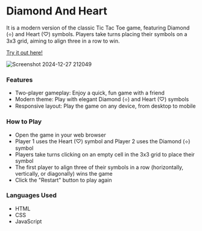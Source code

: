 # Diamond And Heart
It is a modern version of the classic Tic Tac Toe game, featuring Diamond (⟡) and Heart (♡) symbols. Players take turns placing their symbols on a 3x3 grid, aiming to align three in a row to win. 

[Try it out here!](https://mehendisil2004.github.io/Diamond_And_Heart/)

![Screenshot 2024-12-27 212049](https://github.com/user-attachments/assets/f1e1d2ba-ca46-476e-879f-10e839e3d8e8)

### Features
- Two-player gameplay: Enjoy a quick, fun game with a friend
- Modern theme: Play with elegant Diamond (⟡) and Heart (♡) symbols
- Responsive layout: Play the game on any device, from desktop to mobile
### How to Play
- Open the game in your web browser
- Player 1 uses the Heart (♡) symbol and Player 2 uses the Diamond (⟡) symbol
- Players take turns clicking on an empty cell in the 3x3 grid to place their symbol
- The first player to align three of their symbols in a row (horizontally, vertically, or diagonally) wins the game
- Click the "Restart" button to play again
### Languages Used
- HTML
- CSS
- JavaScript
